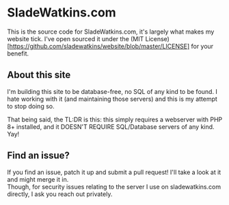 # SladeWatkins.com
This is the source code for SladeWatkins.com, it's largely what makes my website tick. I've open sourced it under the (MIT License)[https://github.com/sladewatkins/website/blob/master/LICENSE] for your benefit.

## About this site
I'm building this site to be database-free, no SQL of any kind to be found. I hate working with it (and maintaining those servers) and this is my attempt to stop doing so.

That being said, the TL:DR is this: this simply requires a webserver with PHP 8+ installed, and it DOESN'T REQUIRE SQL/Database servers of any kind. Yay!

## Find an issue?
If you find an issue, patch it up and submit a pull request! I'll take a look at it and might merge it in.  
Though, for security issues relating to the server I use on sladewatkins.com directly, I ask you reach out privately.